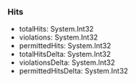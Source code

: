 ### Hits
- totalHits: System.Int32
- violations: System.Int32
- permittedHits: System.Int32
- totalHitsDelta: System.Int32
- violationsDelta: System.Int32
- permittedHitsDelta: System.Int32
